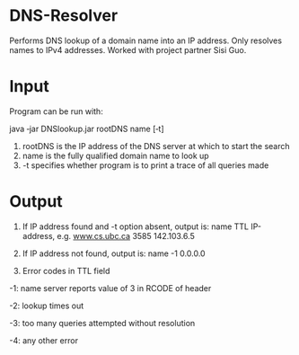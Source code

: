 # DNS-Resolver
Performs DNS lookup of a domain name into an IP address. Only resolves names to IPv4 addresses. Worked with project partner Sisi Guo.

# Input

Program can be run with:

java ‐jar DNSlookup.jar rootDNS name [‐t]

1. rootDNS is the IP address of the DNS server at which to start the search
2. name is the fully qualified domain name to look up
3. -t specifies whether program is to print a trace of all queries made

# Output

1. If IP address found and -t option absent, output is: 
name TTL IP-address, 
e.g. www.cs.ubc.ca 3585 142.103.6.5

2. If IP address not found, output is: 
name -1 0.0.0.0

3. Error codes in TTL field

-1: name server reports value of 3 in RCODE of header

-2: lookup times out

-3: too many queries attempted without resolution

-4: any other error


